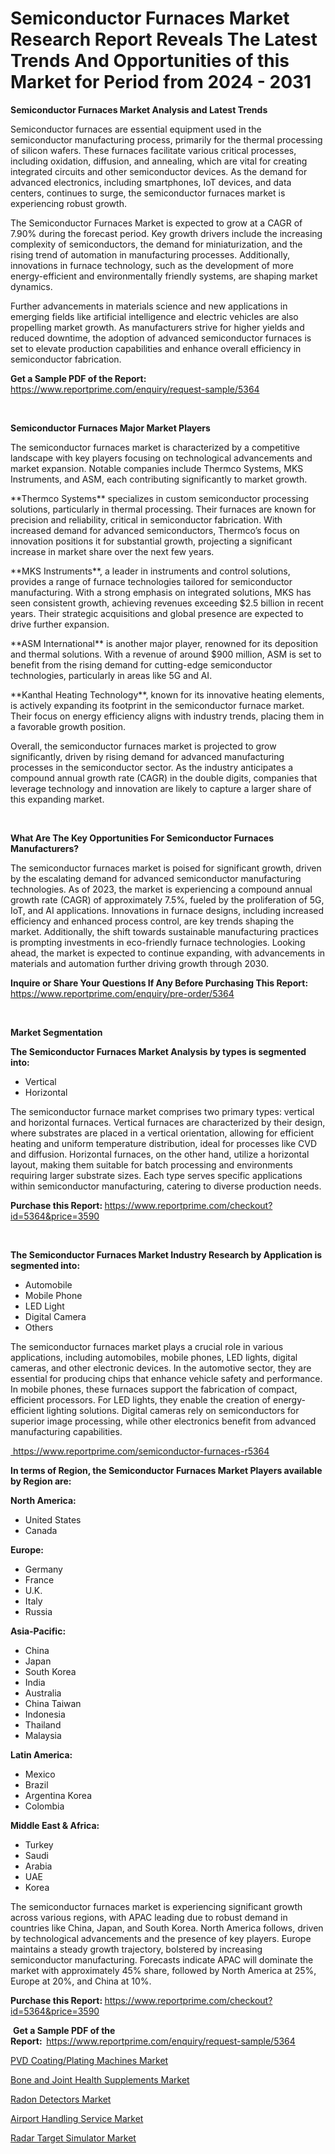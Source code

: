<p><h1>Semiconductor Furnaces Market Research Report Reveals The Latest Trends And Opportunities of this Market for Period from 2024 - 2031</h1></p><p><strong>Semiconductor Furnaces Market Analysis and Latest Trends</strong></p>
<p><p>Semiconductor furnaces are essential equipment used in the semiconductor manufacturing process, primarily for the thermal processing of silicon wafers. These furnaces facilitate various critical processes, including oxidation, diffusion, and annealing, which are vital for creating integrated circuits and other semiconductor devices. As the demand for advanced electronics, including smartphones, IoT devices, and data centers, continues to surge, the semiconductor furnaces market is experiencing robust growth.</p><p>The Semiconductor Furnaces Market is expected to grow at a CAGR of 7.90% during the forecast period. Key growth drivers include the increasing complexity of semiconductors, the demand for miniaturization, and the rising trend of automation in manufacturing processes. Additionally, innovations in furnace technology, such as the development of more energy-efficient and environmentally friendly systems, are shaping market dynamics. </p><p>Further advancements in materials science and new applications in emerging fields like artificial intelligence and electric vehicles are also propelling market growth. As manufacturers strive for higher yields and reduced downtime, the adoption of advanced semiconductor furnaces is set to elevate production capabilities and enhance overall efficiency in semiconductor fabrication.</p></p>
<p><strong>Get a Sample PDF of the Report:&nbsp;</strong> <a href="https://www.reportprime.com/enquiry/request-sample/5364">https://www.reportprime.com/enquiry/request-sample/5364</a></p>
<p>&nbsp;</p>
<p><strong>Semiconductor Furnaces Major Market Players</strong></p>
<p><p>The semiconductor furnaces market is characterized by a competitive landscape with key players focusing on technological advancements and market expansion. Notable companies include Thermco Systems, MKS Instruments, and ASM, each contributing significantly to market growth.</p><p>**Thermco Systems** specializes in custom semiconductor processing solutions, particularly in thermal processing. Their furnaces are known for precision and reliability, critical in semiconductor fabrication. With increased demand for advanced semiconductors, Thermco’s focus on innovation positions it for substantial growth, projecting a significant increase in market share over the next few years.</p><p>**MKS Instruments**, a leader in instruments and control solutions, provides a range of furnace technologies tailored for semiconductor manufacturing. With a strong emphasis on integrated solutions, MKS has seen consistent growth, achieving revenues exceeding $2.5 billion in recent years. Their strategic acquisitions and global presence are expected to drive further expansion.</p><p>**ASM International** is another major player, renowned for its deposition and thermal solutions. With a revenue of around $900 million, ASM is set to benefit from the rising demand for cutting-edge semiconductor technologies, particularly in areas like 5G and AI.</p><p>**Kanthal Heating Technology**, known for its innovative heating elements, is actively expanding its footprint in the semiconductor furnace market. Their focus on energy efficiency aligns with industry trends, placing them in a favorable growth position.</p><p>Overall, the semiconductor furnaces market is projected to grow significantly, driven by rising demand for advanced manufacturing processes in the semiconductor sector. As the industry anticipates a compound annual growth rate (CAGR) in the double digits, companies that leverage technology and innovation are likely to capture a larger share of this expanding market.</p></p>
<p>&nbsp;</p>
<p><strong>What Are The Key Opportunities For Semiconductor Furnaces Manufacturers?</strong></p>
<p><p>The semiconductor furnaces market is poised for significant growth, driven by the escalating demand for advanced semiconductor manufacturing technologies. As of 2023, the market is experiencing a compound annual growth rate (CAGR) of approximately 7.5%, fueled by the proliferation of 5G, IoT, and AI applications. Innovations in furnace designs, including increased efficiency and enhanced process control, are key trends shaping the market. Additionally, the shift towards sustainable manufacturing practices is prompting investments in eco-friendly furnace technologies. Looking ahead, the market is expected to continue expanding, with advancements in materials and automation further driving growth through 2030.</p></p>
<p><strong>Inquire or Share Your Questions If Any Before Purchasing This Report:</strong> <a href="https://www.reportprime.com/enquiry/pre-order/5364">https://www.reportprime.com/enquiry/pre-order/5364</a></p>
<p>&nbsp;</p>
<p><strong>Market Segmentation</strong></p>
<p><strong>The Semiconductor Furnaces Market Analysis by types is segmented into:</strong></p>
<p><ul><li>Vertical</li><li>Horizontal</li></ul></p>
<p><p>The semiconductor furnace market comprises two primary types: vertical and horizontal furnaces. Vertical furnaces are characterized by their design, where substrates are placed in a vertical orientation, allowing for efficient heating and uniform temperature distribution, ideal for processes like CVD and diffusion. Horizontal furnaces, on the other hand, utilize a horizontal layout, making them suitable for batch processing and environments requiring larger substrate sizes. Each type serves specific applications within semiconductor manufacturing, catering to diverse production needs.</p></p>
<p><strong>Purchase this Report:&nbsp;</strong><a href="https://www.reportprime.com/checkout?id=5364&price=3590">https://www.reportprime.com/checkout?id=5364&price=3590</a></p>
<p>&nbsp;</p>
<p><strong>The Semiconductor Furnaces Market Industry Research by Application is segmented into:</strong></p>
<p><ul><li>Automobile</li><li>Mobile Phone</li><li>LED Light</li><li>Digital Camera</li><li>Others</li></ul></p>
<p><p>The semiconductor furnaces market plays a crucial role in various applications, including automobiles, mobile phones, LED lights, digital cameras, and other electronic devices. In the automotive sector, they are essential for producing chips that enhance vehicle safety and performance. In mobile phones, these furnaces support the fabrication of compact, efficient processors. For LED lights, they enable the creation of energy-efficient lighting solutions. Digital cameras rely on semiconductors for superior image processing, while other electronics benefit from advanced manufacturing capabilities.</p></p>
<p><a href="https://www.reportprime.com/semiconductor-furnaces-r5364">&nbsp;https://www.reportprime.com/semiconductor-furnaces-r5364</a></p>
<p><strong>In terms of Region, the Semiconductor Furnaces Market Players available by Region are:</strong></p>
<p>
    <p> <strong> North America: </strong>
        <ul>
            <li>United States</li>
            <li>Canada</li>
        </ul>
        </p> 
    <p> <strong> Europe: </strong>
        <ul>
            <li>Germany</li>
            <li>France</li>
            <li>U.K.</li>
            <li>Italy</li>
            <li>Russia</li>
        </ul>
        </p> 
    <p> <strong> Asia-Pacific: </strong>
        <ul>
            <li>China</li>
            <li>Japan</li>
            <li>South Korea</li>
            <li>India</li>
            <li>Australia</li>
            <li>China Taiwan</li>
            <li>Indonesia</li>
            <li>Thailand</li>
            <li>Malaysia</li>
        </ul>
        </p> 
    <p> <strong> Latin America: </strong>
        <ul>
            <li>Mexico</li>
            <li>Brazil</li>
            <li>Argentina Korea</li>
            <li>Colombia</li>
        </ul>
        </p> 
    <p> <strong> Middle East & Africa: </strong>
        <ul>
            <li>Turkey</li>
            <li>Saudi</li>
            <li>Arabia</li>
            <li>UAE</li>
            <li>Korea</li>
        </ul>
    </p>
    </p>
<p><p>The semiconductor furnaces market is experiencing significant growth across various regions, with APAC leading due to robust demand in countries like China, Japan, and South Korea. North America follows, driven by technological advancements and the presence of key players. Europe maintains a steady growth trajectory, bolstered by increasing semiconductor manufacturing. Forecasts indicate APAC will dominate the market with approximately 45% share, followed by North America at 25%, Europe at 20%, and China at 10%.</p></p>
<p><strong>Purchase this Report: </strong><a href="https://www.reportprime.com/checkout?id=5364&price=3590">https://www.reportprime.com/checkout?id=5364&price=3590</a></p>
<p>&nbsp;<strong>Get a Sample PDF of the Report:&nbsp;&nbsp;</strong><a href="https://www.reportprime.com/enquiry/request-sample/5364">https://www.reportprime.com/enquiry/request-sample/5364</a></p>
<p><strong></strong></p>
<p><p><a href="https://issuu.com/reportprime-2/docs/pvd-coatingplating-machines-market-_2f5a204eb8255b">PVD Coating/Plating Machines Market</a></p><p><a href="https://www.linkedin.com/pulse/unveiling-market-trends-global-bone-joint-health-supplements-0uwbf?trackingId=hysvbv5BR%2F%2B40ysq1vzxXA%3D%3D">Bone and Joint Health Supplements Market</a></p><p><a href="https://issuu.com/reportprime-2/docs/radon-detectors-market-size-2030.pp_056f0af47c69cc">Radon Detectors Market</a></p><p><a href="https://www.linkedin.com/pulse/global-airport-handling-service-market-status-2024--grpff?trackingId=kv5Th%2FkWRsK9%2FUNWLTe8GA%3D%3D">Airport Handling Service Market</a></p><p><a href="https://github.com/ChiragRp1/Market-Research-Report-List-6/blob/main/radar-target-simulator-market.md">Radar Target Simulator Market</a></p></p>
